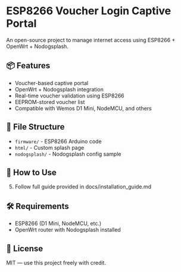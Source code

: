 # ESP8266 Voucher Login Captive Portal

An open-source project to manage internet access using ESP8266 + OpenWrt + Nodogsplash.

## 📦 Features
- Voucher-based captive portal
- OpenWrt + Nodogsplash integration
- Real-time voucher validation using ESP8266
- EEPROM-stored voucher list
- Compatible with Wemos D1 Mini, NodeMCU, and others

## 📁 File Structure
- `firmware/` - ESP8266 Arduino code
- `html/` - Custom splash page
- `nodogsplash/` - Nodogsplash config sample

## 🚀 How to Use
5. Follow full guide provided in docs/installation_guide.md

## 🛠️ Requirements
- ESP8266 (D1 Mini, NodeMCU, etc.)
- OpenWrt router with Nodogsplash installed

## 📃 License
MIT — use this project freely with credit.
